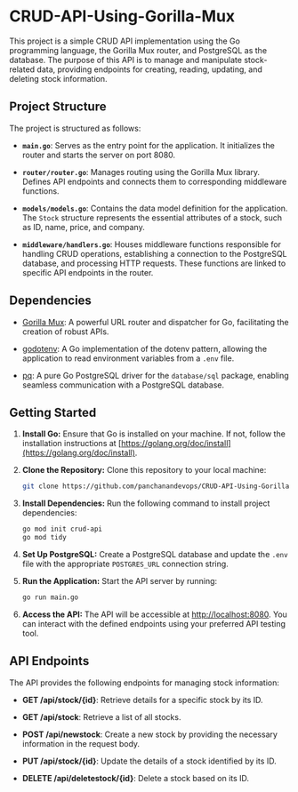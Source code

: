 # CRUD-API-Using-Gorilla-Mux


This project is a simple CRUD API implementation using the Go programming language, the Gorilla Mux router, and PostgreSQL as the database. The purpose of this API is to manage and manipulate stock-related data, providing endpoints for creating, reading, updating, and deleting stock information.

## Project Structure

The project is structured as follows:

- **`main.go`**: Serves as the entry point for the application. It initializes the router and starts the server on port 8080.

- **`router/router.go`**: Manages routing using the Gorilla Mux library. Defines API endpoints and connects them to corresponding middleware functions.

- **`models/models.go`**: Contains the data model definition for the application. The `Stock` structure represents the essential attributes of a stock, such as ID, name, price, and company.

- **`middleware/handlers.go`**: Houses middleware functions responsible for handling CRUD operations, establishing a connection to the PostgreSQL database, and processing HTTP requests. These functions are linked to specific API endpoints in the router.

## Dependencies

- [Gorilla Mux](https://github.com/gorilla/mux): A powerful URL router and dispatcher for Go, facilitating the creation of robust APIs.

- [godotenv](https://github.com/joho/godotenv): A Go implementation of the dotenv pattern, allowing the application to read environment variables from a `.env` file.

- [pq](https://github.com/lib/pq): A pure Go PostgreSQL driver for the `database/sql` package, enabling seamless communication with a PostgreSQL database.

## Getting Started

1. **Install Go:**
   Ensure that Go is installed on your machine. If not, follow the installation instructions at [https://golang.org/doc/install](https://golang.org/doc/install).

2. **Clone the Repository:**
   Clone this repository to your local machine:

    ```bash
    git clone https://github.com/panchanandevops/CRUD-API-Using-Gorilla-Mux.git
    ```

3. **Install Dependencies:**
   Run the following command to install project dependencies:

    ```bash
    go mod init crud-api
    go mod tidy
    ```

4. **Set Up PostgreSQL:**
   Create a PostgreSQL database and update the `.env` file with the appropriate `POSTGRES_URL` connection string.

5. **Run the Application:**
   Start the API server by running:

    ```bash
    go run main.go
    ```

6. **Access the API:**
   The API will be accessible at [http://localhost:8080](http://localhost:8080). You can interact with the defined endpoints using your preferred API testing tool.

## API Endpoints

The API provides the following endpoints for managing stock information:

- **GET /api/stock/{id}**: Retrieve details for a specific stock by its ID.

- **GET /api/stock**: Retrieve a list of all stocks.

- **POST /api/newstock**: Create a new stock by providing the necessary information in the request body.

- **PUT /api/stock/{id}**: Update the details of a stock identified by its ID.

- **DELETE /api/deletestock/{id}**: Delete a stock based on its ID.
